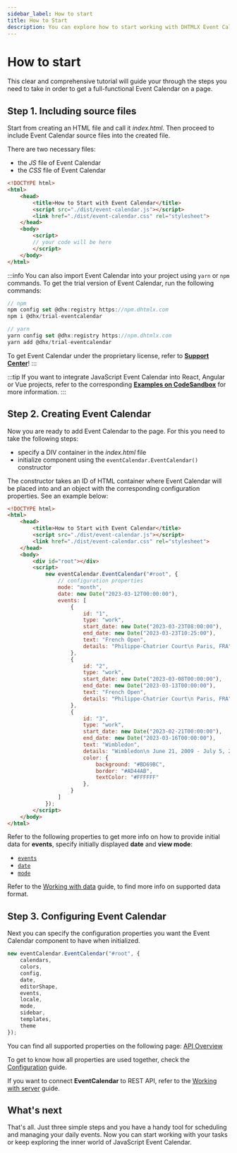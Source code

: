 ```yaml
---
sidebar_label: How to start
title: How to Start
description: You can explore how to start working with DHTMLX Event Calendar in the documentation of the DHTMLX JavaScript Event Calendar library. Browse developer guides and API reference, try out code examples and live demos, and download a free 30-day evaluation version of DHTMLX Event Calendar.
---
```


# How to start

This clear and comprehensive tutorial will guide your through the steps you need to take in order to get a full-functional Event Calendar on a page.

## Step 1. Including source files

Start from creating an HTML file and call it *index.html*. Then proceed to include Event Calendar source files into the created file.

There are two necessary files:

- the *JS* file of Event Calendar
- the *CSS* file of Event Calendar

~~~html {5-6} title="index.html"
<!DOCTYPE html>
<html>
	<head>
		<title>How to Start with Event Calendar</title>
		<script src="./dist/event-calendar.js"></script>   
		<link href="./dist/event-calendar.css" rel="stylesheet">
	</head>
	<body>
		<script>
		// your code will be here
		</script>
	</body>
</html>
~~~

:::info
You can also import Event Calendar into your project using `yarn` or `npm` commands. To get the trial version of Event Calendar, run the following commands:

~~~jsx {2-3,6-7}
// npm
npm config set @dhx:registry https://npm.dhtmlx.com
npm i @dhx/trial-eventcalendar

// yarn
yarn config set @dhx:registry https://npm.dhtmlx.com
yarn add @dhx/trial-eventcalendar
~~~

To get Event Calendar under the proprietary license, refer to **[Support Center](https://dhtmlx.com/docs/technical-support.shtml)**!
:::

:::tip
If you want to integrate JavaScript Event Calendar into React, Angular or Vue projects, refer to the corresponding [**Examples on CodeSandbox**](https://codesandbox.io/u/DHTMLX) for more information.
:::

## Step 2. Creating Event Calendar

Now you are ready to add Event Calendar to the page. For this you need to take the following steps:

- specify a DIV container in the *index.html* file
- initialize component using the `eventCalendar.EventCalendar()` constructor

The constructor takes an ID of HTML container where Event Calendar will be placed into and an object with the corresponding configuration properties. See an example below:

~~~html {9,11-46} title="index.html"
<!DOCTYPE html>
<html>
	<head>
		<title>How to Start with Event Calendar</title>
		<script src="./dist/event-calendar.js"></script>   
		<link href="./dist/event-calendar.css" rel="stylesheet">  
	</head>
	<body>
		<div id="root"></div>
		<script>
			new eventCalendar.EventCalendar("#root", {
				// configuration properties
				mode: "month",
				date: new Date("2023-03-12T00:00:00"),
				events: [
					{
						id: "1",
						type: "work",
						start_date: new Date("2023-03-23T08:00:00"),
						end_date: new Date("2023-03-23T10:25:00"),
						text: "French Open",
						details: "Philippe-Chatrier Court\n Paris, FRA"
					},
					{
						id: "2",
						type: "work",
						start_date: new Date("2023-03-08T00:00:00"),
						end_date: new Date("2023-03-13T00:00:00"),
						text: "French Open",
						details: "Philippe-Chatrier Court\n Paris, FRA",
					},
					{
						id: "3",
						type: "work",
						start_date: new Date("2023-02-21T00:00:00"),
						end_date: new Date("2023-03-16T00:00:00"),
						text: "Wimbledon",
						details: "Wimbledon\n June 21, 2009 - July 5, 2009",
						color: {
							background: "#BD69BC",
							border: "#AD44AB",
							textColor: "#FFFFFF"
						},
					}
				]
			});
		</script>
	</body>
</html>
~~~

Refer to the following properties to get more info on how to provide initial data for **events**, specify initially displayed **date** and **view mode**:

- [`events`](../api/config/js_eventcalendar_events_config)
- [`date`](../api/config/js_eventcalendar_date_config)
- [`mode`](../api/config/js_eventcalendar_mode_config)

Refer to the [Working with data](../guides/working_with_data) guide, to find more info on supported data format.

## Step 3. Configuring Event Calendar

Next you can specify the configuration properties you want the Event Calendar component to have when initialized.

~~~jsx {2-12}
new eventCalendar.EventCalendar("#root", {
	calendars,
	colors,
	config,
	date,
	editorShape,
	events,
	locale,
	mode,
	sidebar,
	templates,
	theme
});
~~~

You can find all supported properties on the following page: [API Overview](../api/overview/properties_overview)

To get to know how all properties are used together, check the [Configuration](../guides/configuration) guide.

If you want to connect **EventCalendar** to REST API, refer to the [Working with server](../guides/working_with_server) guide.

## What's next

That's all. Just three simple steps and you have a handy tool for scheduling and managing your daily events. Now you can start working with your tasks or keep exploring the inner world of JavaScript Event Calendar.
